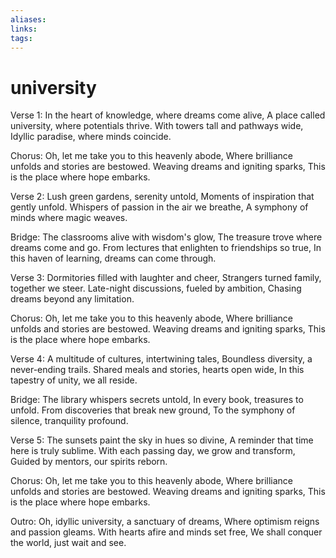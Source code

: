 ```yaml
---
aliases: 
links: 
tags: 
---
```

# university

Verse 1:
In the heart of knowledge, where dreams come alive,
A place called university, where potentials thrive.
With towers tall and pathways wide,
Idyllic paradise, where minds coincide.

Chorus:
Oh, let me take you to this heavenly abode,
Where brilliance unfolds and stories are bestowed.
Weaving dreams and igniting sparks,
This is the place where hope embarks.

Verse 2:
Lush green gardens, serenity untold,
Moments of inspiration that gently unfold.
Whispers of passion in the air we breathe,
A symphony of minds where magic weaves.

Bridge:
The classrooms alive with wisdom's glow,
The treasure trove where dreams come and go.
From lectures that enlighten to friendships so true,
In this haven of learning, dreams can come through.

Verse 3:
Dormitories filled with laughter and cheer,
Strangers turned family, together we steer.
Late-night discussions, fueled by ambition,
Chasing dreams beyond any limitation.

Chorus:
Oh, let me take you to this heavenly abode,
Where brilliance unfolds and stories are bestowed.
Weaving dreams and igniting sparks,
This is the place where hope embarks.

Verse 4:
A multitude of cultures, intertwining tales,
Boundless diversity, a never-ending trails.
Shared meals and stories, hearts open wide,
In this tapestry of unity, we all reside.

Bridge:
The library whispers secrets untold,
In every book, treasures to unfold.
From discoveries that break new ground,
To the symphony of silence, tranquility profound.

Verse 5:
The sunsets paint the sky in hues so divine,
A reminder that time here is truly sublime.
With each passing day, we grow and transform,
Guided by mentors, our spirits reborn.

Chorus:
Oh, let me take you to this heavenly abode,
Where brilliance unfolds and stories are bestowed.
Weaving dreams and igniting sparks,
This is the place where hope embarks.

Outro:
Oh, idyllic university, a sanctuary of dreams,
Where optimism reigns and passion gleams.
With hearts afire and minds set free,
We shall conquer the world, just wait and see.
